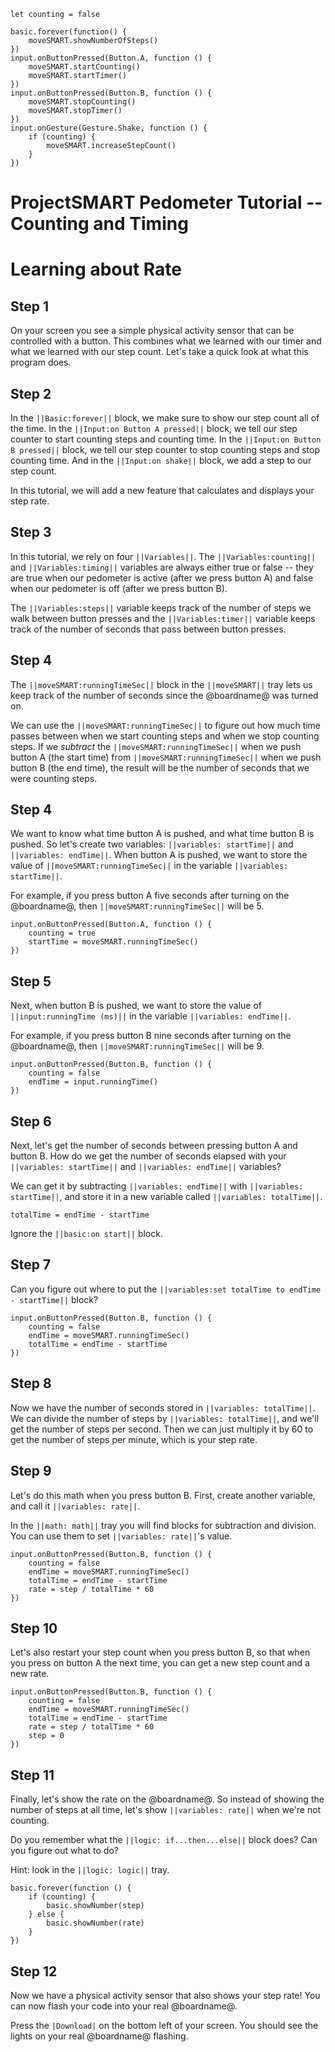 ```template
let counting = false

basic.forever(function() {
    moveSMART.showNumberOfSteps()
})
input.onButtonPressed(Button.A, function () {
    moveSMART.startCounting()
    moveSMART.startTimer()
})
input.onButtonPressed(Button.B, function () {
    moveSMART.stopCounting()
    moveSMART.stopTimer()
})
input.onGesture(Gesture.Shake, function () {
    if (counting) {
        moveSMART.increaseStepCount()
    }
})
```

# ProjectSMART Pedometer Tutorial -- Counting and Timing
# Learning about Rate

## Step 1

On your screen you see a simple physical activity sensor that can be controlled with a button. This 
combines what we learned with our timer and what we learned with our step count. Let's take a quick look 
at what this program does.


## Step 2

In the ``||Basic:forever||`` block, we make sure to show our step count all of the time. In the 
``||Input:on Button A pressed||`` block, we tell our step counter to start counting steps and counting 
time. In the ``||Input:on Button B pressed||`` block, we tell our step counter to stop counting steps 
and stop counting time. And in the ``||Input:on shake||`` block, we add a step to our step count.

In this tutorial, we will add a new feature that calculates and displays your step rate.

## Step 3

In this tutorial, we rely on four ``||Variables||``. The ``||Variables:counting||`` and 
``||Variables:timing||`` variables are always either true or false -- they are true when our pedometer 
is active (after we press button A) and false when our pedometer is off (after we press button B).

The ``||Variables:steps||`` variable keeps track of the number of steps we walk between button presses 
and the ``||Variables:timer||`` variable keeps track of the number of seconds that pass between button 
presses.

## Step 4


The ``||moveSMART:runningTimeSec||`` block in the ``||moveSMART||`` tray lets us keep track of the 
number of seconds since the @boardname@ was turned on.

We can use the ``||moveSMART:runningTimeSec||`` to figure out how much time passes between when we start 
counting steps and when we stop counting steps. If we *subtract* the ``||moveSMART:runningTimeSec||`` 
when we push button A (the start time) from ``||moveSMART:runningTimeSec||`` when we push button B (the 
end time), the result will be the number of seconds that we were counting steps.

## Step 4

We want to know what time button A is pushed, and what time button B is pushed.
So let's create two variables: ``||variables: startTime||`` and ``||variables: endTime||``.
When button A is pushed, we want to store the value of ``||moveSMART:runningTimeSec||`` in the variable
``||variables: startTime||``.

For example, if you press button A five seconds after turning on the @boardname@,
then ``||moveSMART:runningTimeSec||`` will be 5.

```blocks
input.onButtonPressed(Button.A, function () {
    counting = true
    startTime = moveSMART.runningTimeSec()
})
```

## Step 5

Next, when button B is pushed, we want to store the value of ``||input:runningTime (ms)||`` in the variable
``||variables: endTime||``.

For example, if you press button B nine seconds after turning on the @boardname@,
then ``||moveSMART:runningTimeSec||`` will be 9.

```blocks
input.onButtonPressed(Button.B, function () {
    counting = false
    endTime = input.runningTime()
})
```

## Step 6

Next, let's get the number of seconds between pressing button A and button B.
How do we get the number of seconds elapsed with your ``||variables: startTime||`` and ``||variables: endTime||`` variables?

We can get it by subtracting ``||variables: endTime||`` with ``||variables: startTime||``, 
and store it in a new variable called ``||variables: totalTime||``.

```blocks
totalTime = endTime - startTime
```
Ignore the ``||basic:on start||`` block.

## Step 7

Can you figure out where to put the ``||variables:set totalTime to endTime - startTime||`` block?

```blocks
input.onButtonPressed(Button.B, function () {
    counting = false
    endTime = moveSMART.runningTimeSec()
    totalTime = endTime - startTime
})
```

## Step 8

Now we have the number of seconds stored in ``||variables: totalTime||``.
We can divide the number of steps by ``||variables: totalTime||``, and we'll get the number of steps per second.
Then we can just multiply it by 60 to get the number of steps per minute, which is your step rate.

## Step 9

Let's do this math when you press button B.
First, create another variable, and call it ``||variables: rate||``.

In the ``||math: math||`` tray you will find blocks for subtraction and division.
You can use them to set ``||variables: rate||``'s value.

```blocks
input.onButtonPressed(Button.B, function () {
    counting = false
    endTime = moveSMART.runningTimeSec()
    totalTime = endTime - startTime
    rate = step / totalTime * 60
})
```

## Step 10

Let's also restart your step count when you press button B,
so that when you press on button A the next time, you can get a new step count and a new rate.

```blocks
input.onButtonPressed(Button.B, function () {
    counting = false
    endTime = moveSMART.runningTimeSec()
    totalTime = endTime - startTime
    rate = step / totalTime * 60
    step = 0
})
```

## Step 11

Finally, let's show the rate on the @boardname@.
So instead of showing the number of steps at all time, let's show ``||variables: rate||`` when we're not counting.

Do you remember what the ``||logic: if...then...else||`` block does?
Can you figure out what to do?

Hint: look in the ``||logic: logic||`` tray.

```block
basic.forever(function () {
    if (counting) {
        basic.showNumber(step)
    } else {
        basic.showNumber(rate)
    }
})
```

## Step 12

Now we have a physical activity sensor that also shows your step rate!
You can now flash your code into your real @boardname@.

Press the ``|Download|`` on the bottom left of your screen.
You should see the lights on your real @boardname@ flashing.

